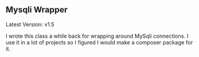 ## Mysqli Wrapper

Latest Version: v1.5

I wrote this class a while back for wrapping around MySqli connections. I use it in a lot of projects so I figured I would make a composer package for it.
